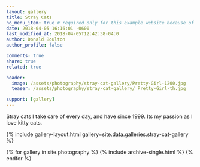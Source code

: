 ```yaml
---
layout: gallery
title: Stray Cats
no_menu_item: true # required only for this example website because of menu construction
date: 2018-04-05 16:16:01 -0600
last_modified_at: 2018-04-05T12:42:38-04:0
author: Donald Boulton
author_profile: false

comments: true
share: true
related: true

header:
  image: /assets/photography/stray-cat-gallery/Pretty-Girl-1200.jpg
  teaser: /assets/photography/stray-cat-gallery/ Pretty-Girl-th.jpg

support: [gallery]
---
```


Stray cats I take care of every day, and have since 1999.
Its my passion as I love kitty cats.

{% include gallery-layout.html gallery=site.data.galleries.stray-cat-gallery %}

{% for gallery in site.photography %}
  {% include archive-single.html %}
{% endfor %}